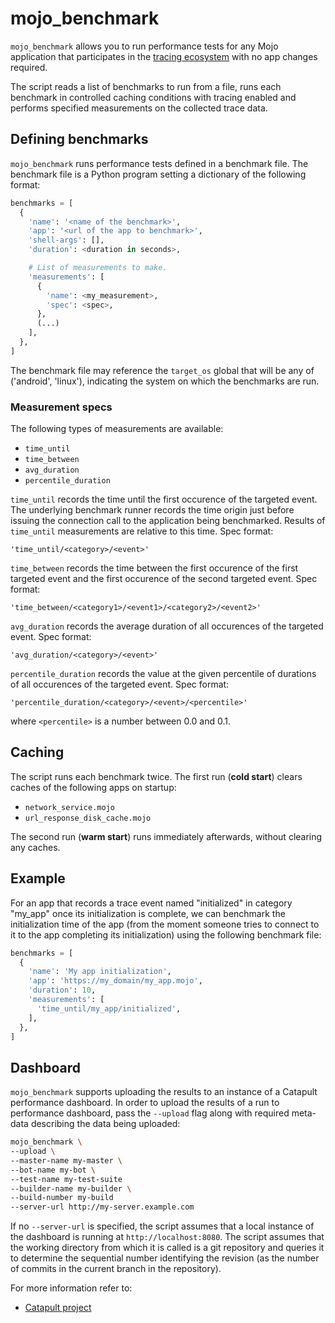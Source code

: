 # mojo_benchmark

`mojo_benchmark` allows you to run performance tests for any Mojo application
that participates in the [tracing
ecosystem](https://github.com/domokit/mojo/blob/master/mojo/services/tracing/interfaces/tracing.mojom)
with no app changes required.

The script reads a list of benchmarks to run from a file, runs each benchmark in
controlled caching conditions with tracing enabled and performs specified
measurements on the collected trace data.

## Defining benchmarks

`mojo_benchmark` runs performance tests defined in a benchmark file. The
benchmark file is a Python program setting a dictionary of the following format:

```python
benchmarks = [
  {
    'name': '<name of the benchmark>',
    'app': '<url of the app to benchmark>',
    'shell-args': [],
    'duration': <duration in seconds>,

    # List of measurements to make.
    'measurements': [
      {
        'name': <my_measurement>,
        'spec': <spec>,
      },
      (...)
    ],
  },
]
```

The benchmark file may reference the `target_os` global that will be any of
('android', 'linux'), indicating the system on which the benchmarks are run.

### Measurement specs

The following types of measurements are available:

  - `time_until`
  - `time_between`
  - `avg_duration`
  - `percentile_duration`

`time_until` records the time until the first occurence of the targeted event.
The underlying benchmark runner records the time origin just before issuing the
connection call to the application being benchmarked. Results of `time_until`
measurements are relative to this time. Spec format:

```
'time_until/<category>/<event>'
```

`time_between` records the time between the first occurence of the first
targeted event and the first occurence of the second targeted event. Spec
format:

```
'time_between/<category1>/<event1>/<category2>/<event2>'
```

`avg_duration` records the average duration of all occurences of the targeted
event. Spec format:

```
'avg_duration/<category>/<event>'
```

`percentile_duration` records the value at the given percentile of durations of
all occurences of the targeted event. Spec format:

```
'percentile_duration/<category>/<event>/<percentile>'
```

where `<percentile>` is a number between 0.0 and 0.1.

## Caching

The script runs each benchmark twice. The first run (**cold start**) clears
caches of the following apps on startup:

 - `network_service.mojo`
 - `url_response_disk_cache.mojo`

The second run (**warm start**) runs immediately afterwards, without clearing
any caches.

## Example

For an app that records a trace event named "initialized" in category "my_app"
once its initialization is complete, we can benchmark the initialization time of
the app (from the moment someone tries to connect to it to the app completing
its initialization) using the following benchmark file:

```python
benchmarks = [
  {
    'name': 'My app initialization',
    'app': 'https://my_domain/my_app.mojo',
    'duration': 10,
    'measurements': [
      'time_until/my_app/initialized',
    ],
  },
]
```

## Dashboard

`mojo_benchmark` supports uploading the results to an instance of a Catapult
performance dashboard. In order to upload the results of a run to performance
dashboard, pass the `--upload` flag along with required meta-data describing the
data being uploaded:

```sh
mojo_benchmark \
--upload \
--master-name my-master \
--bot-name my-bot \
--test-name my-test-suite
--builder-name my-builder \
--build-number my-build
--server-url http://my-server.example.com
```

If no `--server-url` is specified, the script assumes that a local instance of
the dashboard is running at `http://localhost:8080`. The script assumes that the
working directory from which it is called is a git repository and queries it to
determine the sequential number identifying the revision (as the number of
commits in the current branch in the repository).

For more information refer to:

 - [Catapult project](https://github.com/catapult-project/catapult)
